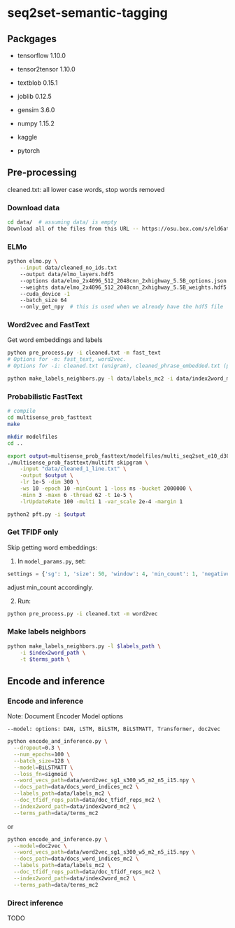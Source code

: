 # seq2set-semantic-tagging

## Packgages
- tensorflow 1.10.0

- tensor2tensor 1.10.0

- textblob 0.15.1

- joblib 0.12.5

- gensim 3.6.0

- numpy 1.15.2

- kaggle

- pytorch

## Pre-processing

cleaned.txt: all lower case words, stop words removed

### Download data

```bash
cd data/  # assuming data/ is empty
Download all of the files from this URL -- https://osu.box.com/s/eld6atk3y7m9923ael3ewkzmy22c3v08
```
<!---kaggle datasets download -d --unzip joshdamen/seq2set
--->

### ELMo

```bash
python elmo.py \
    --input data/cleaned_no_ids.txt
    --output data/elmo_layers.hdf5
    --options data/elmo_2x4096_512_2048cnn_2xhighway_5.5B_options.json
    --weights data/elmo_2x4096_512_2048cnn_2xhighway_5.5B_weights.hdf5
    --cuda_device -1
    --batch_size 64
    --only_get_npy  # this is used when we already have the hdf5 file
```

### Word2vec and FastText

Get word embeddings and labels
```bash
python pre_process.py -i cleaned.txt -m fast_text
# Options for -m: fast_text, word2vec.
# Options for -i: cleaned.txt (unigram), cleaned_phrase_embedded.txt (phrase)

python make_labels_neighbors.py -l data/labels_mc2 -i data/index2word_mc2 -t data/terms_mc2 -n 3
```

### Probabilistic FastText

```bash
# compile
cd multisense_prob_fasttext
make

mkdir modelfiles
cd ..

export output=multisense_prob_fasttext/modelfiles/multi_seq2set_e10_d300_vs2e-4_lr1e-5_margin1
./multisense_prob_fasttext/multift skipgram \
    -input "data/cleaned_1_line.txt" \
    -output $output \
    -lr 1e-5 -dim 300 \
    -ws 10 -epoch 10 -minCount 1 -loss ns -bucket 2000000 \
    -minn 3 -maxn 6 -thread 62 -t 1e-5 \
    -lrUpdateRate 100 -multi 1 -var_scale 2e-4 -margin 1

python2 pft.py -i $output
```

### Get TFIDF only
Skip getting word embeddings:

1. In `model_params.py`, set:

```python
settings = {'sg': 1, 'size': 50, 'window': 4, 'min_count': 1, 'negative': 5, 'iter': 1}
```
adjust min_count accordingly.

2. Run:

```bash
python pre_process.py -i cleaned.txt -m word2vec
```

### Make labels neighbors

```bash
python make_labels_neighbors.py -l $labels_path \
	-i $index2word_path \
	-t $terms_path \
```

## Encode and inference

### Encode and inference

Note: Document Encoder Model options
```
--model: options: DAN, LSTM, BiLSTM, BiLSTMATT, Transformer, doc2vec
```

```bash
python encode_and_inference.py \
  --dropout=0.3 \
  --num_epochs=100 \
  --batch_size=128 \
  --model=BiLSTMATT \
  --loss_fn=sigmoid \
  --word_vecs_path=data/word2vec_sg1_s300_w5_m2_n5_i15.npy \
  --docs_path=data/docs_word_indices_mc2 \
  --labels_path=data/labels_mc2 \
  --doc_tfidf_reps_path=data/doc_tfidf_reps_mc2 \
  --index2word_path=data/index2word_mc2 \
  --terms_path=data/terms_mc2
```

or

```bash
python encode_and_inference.py \
  --model=doc2vec \
  --word_vecs_path=data/word2vec_sg1_s300_w5_m2_n5_i15.npy \
  --docs_path=data/docs_word_indices_mc2 \
  --labels_path=data/labels_mc2 \
  --doc_tfidf_reps_path=data/doc_tfidf_reps_mc2 \
  --index2word_path=data/index2word_mc2 \
  --terms_path=data/terms_mc2
```

### Direct inference

TODO

